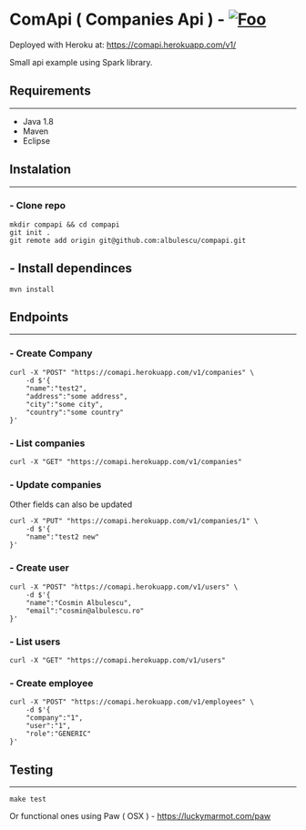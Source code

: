 # ComApi ( Companies Api ) - [![Foo](https://travis-ci.org/albulescu/compapi.svg?branch=master)](https://travis-ci.org/albulescu/compapi)

Deployed with Heroku at: https://comapi.herokuapp.com/v1/

Small api example using Spark library.

## Requirements
---
- Java 1.8 
- Maven
- Eclipse

## Instalation
---

### - Clone repo
```
mkdir compapi && cd compapi
git init .
git remote add origin git@github.com:albulescu/compapi.git
```

## - Install dependinces
```
mvn install
```

## Endpoints
---
### - Create Company
```
curl -X "POST" "https://comapi.herokuapp.com/v1/companies" \
	-d $'{
	"name":"test2",
	"address":"some address",
	"city":"some city",
	"country":"some country"
}'
```

### - List companies
```
curl -X "GET" "https://comapi.herokuapp.com/v1/companies"
```

### - Update companies
Other fields can also be updated
```
curl -X "PUT" "https://comapi.herokuapp.com/v1/companies/1" \
	-d $'{
	"name":"test2 new"
}'
```

### - Create user
```
curl -X "POST" "https://comapi.herokuapp.com/v1/users" \
	-d $'{
	"name":"Cosmin Albulescu",
	"email":"cosmin@albulescu.ro"
}'
```

### - List users
```
curl -X "GET" "https://comapi.herokuapp.com/v1/users"
```

### - Create employee
```
curl -X "POST" "https://comapi.herokuapp.com/v1/employees" \
	-d $'{
	"company":"1",
	"user":"1",
	"role":"GENERIC"
}'
```

## Testing
---
```
make test
```

Or functional ones using Paw ( OSX ) - https://luckymarmot.com/paw
